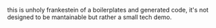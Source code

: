 this is unholy frankestein of a boilerplates and generated code, it's not designed to be mantainable but rather a small tech demo.